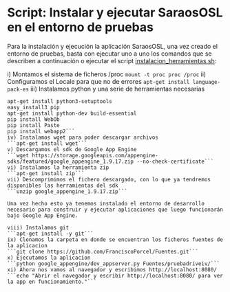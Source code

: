 # Script: Instalar y ejecutar SaraosOSL en el entorno de pruebas

Para la instalación y ejecución la aplicación SaraosOSL, una vez creado el entorno de pruebas, basta con ejecutar uno a uno los comandos que se describen a continuación o ejecutar el script [instalacion_herramientas.sh](): 

i) Montamos el sistema de ficheros /proc
```mount -t proc proc /proc```
ii) Configuramos el Locale para que no de errores 
```apt-get install language-pack-es```
iii) Instalamos python y una serie de herramientas necesarias
```apt-get install python
apt-get install python3-setuptools
easy_install3 pip
apt-get install python-dev build-essential
pip install WebOb
pip install Paste
pip install webapp2```
iv) Instalamos wget para poder descargar archivos
```apt-get install wget```
v) Descargamos el sdk de Google App Engine
```wget https://storage.googleapis.com/appengine-sdks/featured/google_appengine_1.9.17.zip --no-check-certificate```
vi) Instalamos la herramienta zip
```apt-get install zip```
vii) Descomprimimos el fichero descargado, con lo que ya tendremos disponibles las herramientas del sdk
```unzip google_appengine_1.9.17.zip```

Una vez hecho esto ya tenemos instalado el entorno de desarrollo necesario para construir y ejecutar aplicaciones que luego funcionarán bajo Google App Engine.

viii) Instalamos git
```apt-get install -y git```
ix) Clonamos la carpeta en donde se encuentran los ficheros fuentes de la aplicacion
```git clone https://github.com/FranciscoPorcel/Fuentes.git```
x) Ejecutamos la aplicacion
```python google_appengine/dev_appserver.py Fuentes/pruebadriveiv/```
xi) Ahora nos vamos al navegador y escribimos http://localhost:8080/
```echo "Abrir el navegador y escribir http://localhost:8080/ para ver la app en funcionamiento."```

